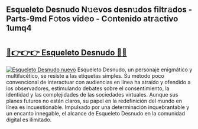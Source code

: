 ## Esqueleto Desnudo N𝚞𝚎vos desn𝚞dos filtr𝚊dos - Parts-9md F𝚘tos vid𝚎o - C𝚘ntenido atr𝚊ctivo 1umq4

# <h2><a href="http://mb5u2a.tromn.icu/?c=Esqueleto+Desnudo">🔗👉👉👉 Esqueleto Desnudo 🔗🔗</a></h2>

[![Esqueleto Desnudo nuevo](https://i.imgur.com/pEAQMta.gif)](http://mb5u2a.tromn.icu/?c=Esqueleto+Desnudo)
Esqueleto Desnudo, un personaje enigmático y multifacético, se resiste a las etiquetas simples. Su método poco convencional de interactuar con audiencias en línea ha atraído y ofendido a los observadores, estimulando debates sobre el consentimiento, la identidad y las complejidades de las sociedades virtuales. Aunque sus planes futuros no están claros, su papel en la redefinición del mundo en línea es incuestionable. Impulsado por una determinación inquebrantable y un encanto innegable, el alcance de Esqueleto Desnudo en la comunidad digital es ilimitado.
